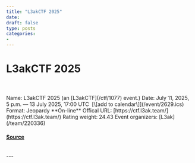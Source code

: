 ```yaml
---
title: "L3akCTF 2025"
date: 
draft: false
type: posts
categories: 
- 
---
```

# L3akCTF 2025

<br/>

<br/>
Name: L3akCTF 2025 (an [L3akCTF](/ctf/1077) event.)  
Date: July 11, 2025, 5 p.m. — 13 July 2025, 17:00 UTC  [\[add to calendar\]](/event/2629.ics)  
Format: Jeopardy  
**On-line**  
Offical URL: [https://ctf.l3ak.team/](https://ctf.l3ak.team/)  
Rating weight: 24.43  
Event organizers: [L3ak](/team/220336)

#### [Source](https://ctftime.org/event/2629)

<br/>
---

